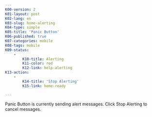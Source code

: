 ```yaml
---
K00-version: 2
K01-layout: post
K02-lang: en
K03-slug: home-alerting
K04-type: simple
K05-title: 'Panic Button'
K06-published: true
K07-categories: mobile
K08-tags: mobile
K09-status:
    -
        K10-title: Alerting
        K11-color: red
        K12-link: help-alerting
K13-action:
    -
        K14-title: 'Stop Alerting'
        K15-link: home-ready

---
```


Panic Button is currently sending alert messages. Click Stop Alerting to cancel messages.